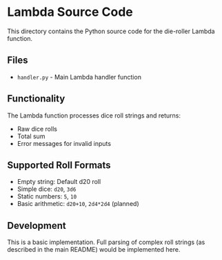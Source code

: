 # Lambda Source Code

This directory contains the Python source code for the die-roller Lambda function.

## Files

- `handler.py` - Main Lambda handler function

## Functionality

The Lambda function processes dice roll strings and returns:
- Raw dice rolls
- Total sum
- Error messages for invalid inputs

## Supported Roll Formats

- Empty string: Default d20 roll
- Simple dice: `d20`, `3d6`
- Static numbers: `5`, `10`
- Basic arithmetic: `d20+10`, `2d4*2d4` (planned)

## Development

This is a basic implementation. Full parsing of complex roll strings (as described in the main README) would be implemented here.
